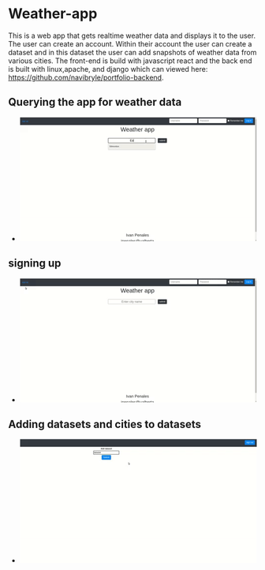 # Weather-app
This is a web app that gets realtime weather data and displays it to the user. The user can create an account. Within their account the user can create a dataset 
and in this dataset the user can add snapshots of weather data from various cities. The front-end is build with javascript react and the back end is built with
linux,apache, and django which can viewed here: https://github.com/navibryle/portfolio-backend.
## Querying the app for weather data
  - ![](demo-gifs/query-city.gif)
## signing up
  - ![](demo-gifs/sign-up.gif)
## Adding datasets and cities to datasets
  - ![](demo-gifs/adding-datasets.gif)
